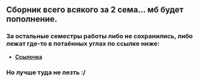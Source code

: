 ## Сборник всего всякого за 2 сема... мб будет пополнение.

### За остальные семестры работы либо не сохранились, либо лежат где-то в потаённых углах по ссылке ниже:

- **[Ссылочка](https://github.com/dYGamma/FullDich)**

### Но лучше туда не лезть :/

